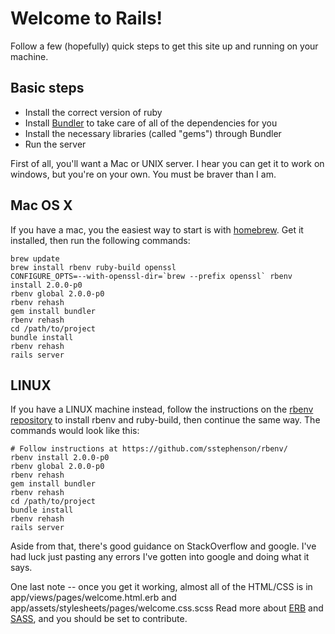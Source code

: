 # Welcome to Rails!

Follow a few (hopefully) quick steps to get this site up and running on your machine.

## Basic steps

- Install the correct version of ruby
- Install [Bundler] to take care of all of the dependencies for you
- Install the necessary libraries (called "gems") through Bundler
- Run the server

First of all, you'll want a Mac or UNIX server. I hear you can get it to work on windows, but you're on your own. You must be braver than I am.

## Mac OS X

If you have a mac, you the easiest way to start is with [homebrew]. Get it installed, then run the following commands:

    brew update
    brew install rbenv ruby-build openssl
    CONFIGURE_OPTS=--with-openssl-dir=`brew --prefix openssl` rbenv install 2.0.0-p0
    rbenv global 2.0.0-p0
    rbenv rehash
    gem install bundler
    rbenv rehash
    cd /path/to/project
    bundle install
    rbenv rehash
    rails server

## LINUX

If you have a LINUX machine instead, follow the instructions on the [rbenv repository] to install rbenv and ruby-build, then continue the same way. The commands would look like this:

    # Follow instructions at https://github.com/sstephenson/rbenv/
    rbenv install 2.0.0-p0
    rbenv global 2.0.0-p0
    rbenv rehash
    gem install bundler
    rbenv rehash
    cd /path/to/project
    bundle install
    rbenv rehash
    rails server

Aside from that, there's good guidance on StackOverflow and google. I've had luck just pasting any errors I've gotten into google and doing what it says.

One last note -- once you get it working, almost all of the HTML/CSS is in app/views/pages/welcome.html.erb and app/assets/stylesheets/pages/welcome.css.scss
Read more about [ERB] and [SASS], and you should be set to contribute.


[homebrew]: http://mxcl.github.io/homebrew/
[rbenv repository]: https://github.com/sstephenson/rbenv/
[Bundler]: http://gembundler.com
[ERB]: http://www.startuprocket.com/blog/a-quick-introduction-to-embedded-ruby-erb-eruby
[SASS]: http://sass-lang.com/
